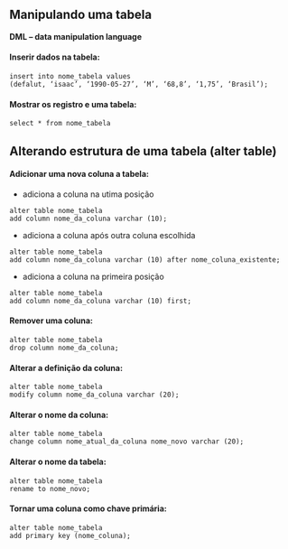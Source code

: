 ## Manipulando uma tabela

**DML – data manipulation language**

#### Inserir dados na tabela:
```
insert into nome_tabela values
(defalut, ‘isaac’, ‘1990-05-27’, ‘M’, ‘68,8’, ‘1,75’, ‘Brasil’);
```
#### Mostrar os registro e uma tabela:
```
select * from nome_tabela
```
## Alterando estrutura de uma tabela (alter table)

#### Adicionar uma nova coluna a tabela:
* adiciona a coluna na utima posição
```
alter table nome_tabela
add column nome_da_coluna varchar (10);
``` 
* adiciona a coluna após outra coluna escolhida
```
alter table nome_tabela
add column nome_da_coluna varchar (10) after nome_coluna_existente;
```
* adiciona a coluna na primeira posição
```
alter table nome_tabela
add column nome_da_coluna varchar (10) first;
```
#### Remover uma coluna:
```
alter table nome_tabela
drop column nome_da_coluna;
```
#### Alterar a definição da coluna:
```
alter table nome_tabela
modify column nome_da_coluna varchar (20); 
```
#### Alterar o nome da coluna:
```
alter table nome_tabela
change column nome_atual_da_coluna nome_novo varchar (20); 
```
#### Alterar o nome da tabela:
```
alter table nome_tabela
rename to nome_novo;
```
#### Tornar uma coluna como chave primária:
```
alter table nome_tabela
add primary key (nome_coluna);
```
